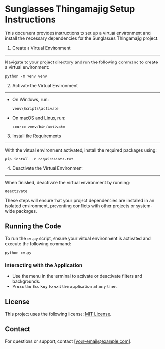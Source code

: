 Sunglasses Thingamajig Setup Instructions
=========================================

This document provides instructions to set up a virtual environment and install the necessary dependencies for the Sunglasses Thingamajig project.

1. Create a Virtual Environment
-------------------------------
Navigate to your project directory and run the following command to create a virtual environment:

    python -m venv venv

2. Activate the Virtual Environment
-----------------------------------
- On Windows, run:

      venv\Scripts\activate

- On macOS and Linux, run:

      source venv/bin/activate

3. Install the Requirements
---------------------------
With the virtual environment activated, install the required packages using:

    pip install -r requirements.txt

4. Deactivate the Virtual Environment
-------------------------------------
When finished, deactivate the virtual environment by running:

    deactivate

These steps will ensure that your project dependencies are installed in an isolated environment, preventing conflicts with other projects or system-wide packages.

## Running the Code
To run the `cv.py` script, ensure your virtual environment is activated and execute the following command:

```bash
python cv.py
```

### Interacting with the Application
- Use the menu in the terminal to activate or deactivate filters and backgrounds.
- Press the `Esc` key to exit the application at any time.

## License
This project uses the following license: [MIT License](link-to-license).

## Contact
For questions or support, contact [your-email@example.com].